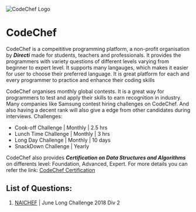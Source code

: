 ![CodeChef  Logo](https://github.com/vandana113/DS-and-Algorithms/blob/master/logo.png)
# CodeChef
CodeChef is a compeititive programming platform, a non-profit organisation by _**Directi**_ made for students, teachers and professionals. It
provides the programmers with variety questions of different levels varying from beginner to expert level. It supports many langauges, which
makes it easier for user to choose their preferred language. It is great platform for each and every programmer to practice and enhance
their coding skills

CodeChef organises monthly global contests. It is a great way for programmers to test and apply their skills to earn recognition in industry. Many
companies like Samsung contest hiring challenges on CodeChef. And also having a decent rank will also give a edge from other candidates 
during interviews.
Challenges:
* Cook-off Challenge | Monthly | 2.5 hrs
* Lunch Time Challenge | Monthly | 3 hrs
* Long Day Challenge | Monthly | 10 days 
* SnackDown Challenge | Yearly

CodeChef also provides _**Certification on Data Structures and Algorithms**_ on differents level: Foundation, Advanced, Expert. For more details you
can refer the link: [CodeChef Certification](https://www.codechef.com/certification/about?utm_source=website&utm_medium=banner&utm_campaign=hpban)

## List of Questions:
1. [NAICHEF](https://www.codechef.com/JUNE18B/problems/NAICHEF) | June Long Challenge 2018 Div 2
